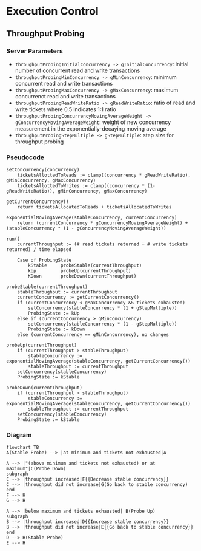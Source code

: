 # Execution Control

## Throughput Probing
### Server Parameters
- `throughputProbingInitialConcurrency -> gInitialConcurrency`: initial number of concurrent read and write transactions
- `throughputProbingMinConcurrency -> gMinConcurrency`: minimum concurrent read and write transactions
- `throughputProbingMaxConcurrency -> gMaxConcurrency`: maximum concurrenct read and write transactions
- `throughputProbingReadWriteRatio -> gReadWriteRatio`: ratio of read and write tickets where 0.5 indicates 1:1 ratio
- `throughputProbingConcurrencyMovingAverageWeight -> gConcurrencyMovingAverageWeight`: weight of new concurrency measurement in the exponentially-decaying moving average
- `throughputProbingStepMultiple -> gStepMultiple`: step size for throughput probing

### Pseudocode
```
setConcurrency(concurrency)
    ticketsAllottedToReads := clamp((concurrency * gReadWriteRatio), gMinConcurrency, gMaxConcurrency)
    ticketsAllottedToWrites := clamp((concurrency * (1-gReadWriteRatio)), gMinConcurrency, gMaxConcurrency)

getCurrentConcurrency()
    return ticketsAllocatedToReads + ticketsAllocatedToWrites
    
exponentialMovingAverage(stableConcurrency, currentConcurrency)
    return (currentConcurrency * gConcurrencyMovingAverageWeight) + (stableConcurrency * (1 - gConcurrencyMovingAverageWeight))

run()
    currentThroughput := (# read tickets returned + # write tickets returned) / time elapsed

    Case of ProbingState
        kStable     probeStable(currentThroughput)
        kUp         probeUp(currentThroughput)
        KDown       probeDown(currentThroughput)

probeStable(currentThroughput)
    stableThroughput := currentThroughput
    currentConcurrency := getCurrentConcurrency()
    if (currentConcurrency < gMaxConcurrency && tickets exhausted)
        setConcurrency(stableConcurrency * (1 + gStepMultiple))
        ProbingState := kUp
    else if (currentConcurrency > gMinConcurrency)
        setConcurrency(stableConcurrency * (1 - gStepMultiple))
        ProbingState := kDown
    else (currentConcurrency == gMinConcurrency), no changes

probeUp(currentThroughput)
    if (currentThroughput > stableThroughput)
        stableConcurrency := exponentialMovingAverage(stableConcurrency, getCurrentConcurrency())
        stableThroughput := currentThroughput
    setConcurrency(stableConcurrency)
    ProbingState := kStable

probeDown(currentThroughput)
    if (currentThroughput > stableThroughput)
        stableConcurrency := exponentialMovingAverage(stableConcurrency, getCurrentConcurrency())
        stableThroughput := currentThroughput
    setConcurrency(stableConcurrency)
    ProbingState := kStable

```

### Diagram
```mermaid
flowchart TB
A(Stable Probe) --> |at minimum and tickets not exhausted|A

A --> |"(above minimum and tickets not exhausted) or at maximum"|C(Probe Down)
subgraph  
C --> |throughput increased|F{{Decrease stable concurrency}}
C --> |throughput did not increase|G(Go back to stable concurrency)
end
F --> H
G --> H

A --> |below maximum and tickets exhausted| B(Probe Up)
subgraph  
B --> |throughput increased|D{{Increase stable concurrency}}
B --> |throughput did not increase|E{{Go back to stable concurrency}}
end
D --> H(Stable Probe)
E --> H
```
